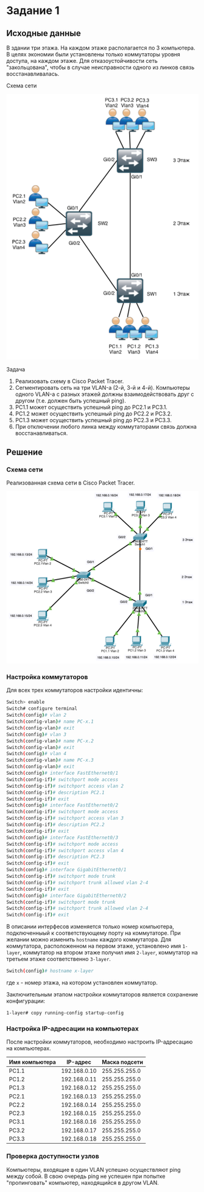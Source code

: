 # Задание 1

## Исходные данные

В здании три этажа. На каждом этаже располагается по 3 компьютера. В целях экономии были установлены только коммутаторы уровня доступа, на каждом этаже. Для отказоустойчивости сеть "закольцована", чтобы в случае неисправности одного из линков связь восстанавливалась.

Схема сети

![Исходная схема сети](https://github.com/K0walski777/Network-labs/blob/4308cdc547249ebb59af4baa98484f8e4a4fb103/Task_1/img/task1_img1.png)

Задача
1. Реализовать схему в Cisco Packet Tracer.
2. Сегментировать сеть на три VLAN-а (2-й, 3-й и 4-й). Компьютеры одного VLAN-а с разных этажей должны взаимодействовать друг с другом (т.е. должен быть успешный ping).
3. PC1.1 может осуществить успешный ping до PC2.1 и PC3.1.
4. PC1.2 может осуществить успешный ping до PC2.2 и PC3.2.
5. PC1.3 может осуществить успешный ping до PC2.3 и PC3.3.
6. При отключении любого линка между коммутаторами связь должна восстанавливаться.

## Решение

### Схема сети

Реализованная схема сети в Cisco Packet Tracer.

![Реализованная схема сети](https://github.com/K0walski777/Network-labs/blob/4308cdc547249ebb59af4baa98484f8e4a4fb103/Task_1/img/task1_img2.png)

### Настройка коммутаторов

Для всех трех коммутаторов настройки идентичны:

```sh
Switch> enable
Switch# configure terminal
Switch(config)# vlan 2
Switch(config-vlan)# name PC-x.1
Switch(config-vlan)# exit
Switch(config)# vlan 3
Switch(config-vlan)# name PC-x.2
Switch(config-vlan)# exit
Switch(config)# vlan 4
Switch(config-vlan)# name PC-x.3
Switch(config-vlan)# exit
Switch(config)# interface FastEthernet0/1
Switch(config-if)# switchport mode access
Switch(config-if)# switchport access vlan 2
Switch(config-if)# description PC2.1
Switch(config-if)# exit
Switch(config)# interface FastEthernet0/2
Switch(config-if)# switchport mode access
Switch(config-if)# switchport access vlan 3
Switch(config-if)# description PC2.2
Switch(config-if)# exit
Switch(config)# interface FastEthernet0/3
Switch(config-if)# switchport mode access
Switch(config-if)# switchport access vlan 4
Switch(config-if)# description PC2.3
Switch(config-if)# exit
Switch(config)# interface GigabitEthernet0/1
Switch(config-if)# switchport mode trunk
Switch(config-if)# switchport trunk allowed vlan 2-4
Switch(config-if)# exit
Switch(config)# interface GigabitEthernet0/2
Switch(config-if)# switchport mode trunk
Switch(config-if)# switchport trunk allowed vlan 2-4
Switch(config-if)# exit
```
В описании интерфесов изменяется только номер компьютера, подключенныый к соответствующему порту на коммутаторе.
При желании можно изменить ```hostname``` каждого коммутатора. Для коммутатора, расположенном на первом этаже, установлено имя ```1-layer```, коммутатор на втором этаже получил имя ```2-layer```, коммутатор на третьем этаже соответственно ```3-layer```.

```sh
Switch(config)# hostname x-layer
```
где ```x``` - номер этажа, на котором установлен коммутатор.

Заключительным этапом настройки коммутаторов является сохранение конфигурации:

```sh
1-layer# copy running-config startup-config
```

### Настройка IP-адресации на компьютерах

После настройки коммутаторов, необходимо настроить IP-адресацию на компьютерах.

| Имя компьютера | IP-адрес | Маска подсети |
| ------ | ------ | ------ |
| PC1.1 | 192.168.0.10 | 255.255.255.0 |
| PC1.2 | 192.168.0.11 | 255.255.255.0 |
| PC1.3 | 192.168.0.12 | 255.255.255.0 |
| PC2.1 | 192.168.0.13 | 255.255.255.0 |
| PC2.2 | 192.168.0.14 | 255.255.255.0 |
| PC2.3 | 192.168.0.15 | 255.255.255.0 |
| PC3.1 | 192.168.0.16 | 255.255.255.0 |
| PC3.2 | 192.168.0.17 | 255.255.255.0 |
| PC3.3 | 192.168.0.18 | 255.255.255.0 |

### Проверка доступности узлов

Компьютеры, входящие в один VLAN успешно осуществляют ping между собой. В свою очередь ping не успешен при попытке "пропинговать" компьютер, находящийся в другом VLAN.
